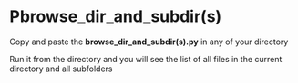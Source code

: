 # Pbrowse_dir_and_subdir(s)

Copy and paste the **browse_dir_and_subdir(s).py** in any of your directory

Run it from the directory and you will see the list of all files in the current directory and all subfolders

